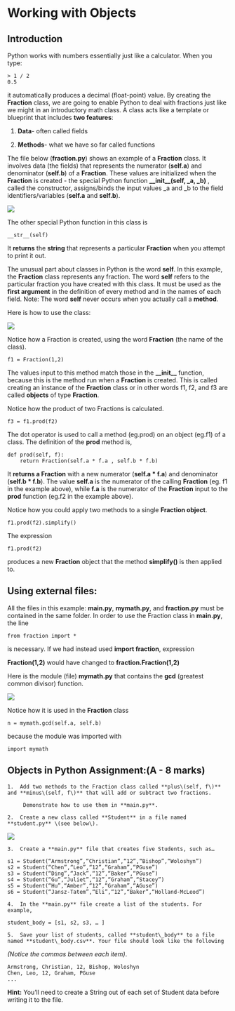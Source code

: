 # Working with Objects

## Introduction

Python works with numbers essentially just like a calculator. When you type:

```
> 1 / 2
0.5
```

it automatically produces a decimal \(float-point\) value. By creating the **Fraction** class, we are going to enable Python to deal with fractions just like we might in an introductory math class. A class acts like a template or blueprint that includes **two features**:

1. **Data**- often called fields

2. **Methods**- what we have so far called functions

The file below \(**fraction.py**\) shows an example of a **Fraction** class. It involves data \(the fields\) that represents the numerator \(**self.a**\) and denominator \(**self.b**\) of a **Fraction**. These values are initialized when the **Fraction** is created - the special Python function **\_\_init\_\_\(self, \_a, \_b\)** , called the constructor, assigns/binds the input values \_a and \_b to the field identifiers/variables \(**self.a** and **self.b**\).

![](https://lh3.googleusercontent.com/g2JJQA8XvfZKJCYG35WrWIQ0tzWO4F5m18CODRL5PXnR1BNFn5FX53lA-iGOQI-6meiAitheED5IqyxjmuhokrVq9XkEziGO-UFTjox1t_F2YwHmgPaXSTxV2hfSI1wtxGrUXRLS)

The other special Python function in this class is

```
__str__(self)
```

It **returns** the **string** that represents a particular **Fraction** when you attempt to print it out.

The unusual part about classes in Python is the word **self**. In this example, the **Fraction** class represents any fraction. The word **self** refers to the particular fraction you have created with this class. It must be used as the **first argument** in the definition of every method and in the names of each field. Note: The word **self** never occurs when you actually call a **method**.

Here is how to use the class:

![](https://lh3.googleusercontent.com/Bqy13Vb24ajiz8cgKBFO7Gv0mzr6RDlqeUp4jdKtJKLFhgxNcb1bpqjNIwumJYfou2_WTe1sjKNo1vQC0mi-WgbgcHQ1c_QRPrh7lRR1hvndnZnbibiAk10HMBNHjg0YYqXFjX47)

Notice how a Fraction is created, using the word **Fraction** \(the name of the class\).

```
f1 = Fraction(1,2)
```

The values input to this method match those in the **\_\_init\_\_** function, because this is the method run when a **Fraction** is created. This is called creating an instance of the **Fraction** class or in other words f1, f2, and f3 are called **objects** of type **Fraction**.

Notice how the product of two Fractions is calculated.

```
f3 = f1.prod(f2)
```

The dot operator is used to call a method \(eg.prod\) on an object \(eg.f1\) of a class. The definition of the **prod** method is,

```
def prod(self, f):
    return Fraction(self.a * f.a , self.b * f.b)
```

It **returns a Fraction** with a new numerator \(**self.a \* f.a**\) and denominator \(**self.b \* f.b**\). The value **self.a** is the numerator of the calling **Fraction** \(eg. f1 in the example above\), while **f.a** is the numerator of the **Fraction** input to the **prod** function \(eg.f2 in the example above\).

Notice how you could apply two methods to a single **Fraction object**.

```
f1.prod(f2).simplify()
```

The expression

```
f1.prod(f2)
```

produces a new **Fraction** object that the method **simplify\(\)** is then applied to.

## Using external files:

All the files in this example:  **main.py**, **mymath.py**, and **fraction.py** must be contained in the same folder. In order to use the Fraction class in **main.py**, the line

```
from fraction import *
```

is necessary. If we had instead used **import fraction**, expression

**Fraction\(1,2\)** would have changed to **fraction.Fraction\(1,2\)**

Here is the module \(file\) **mymath.py** that contains the **gcd** \(greatest common divisor\) function.

![](https://lh4.googleusercontent.com/ZN1KNlfXo5ZiWoKg_q6x-uIwteL9pxMfVynqDezgtvm9Z0WrmLYdftrIdZH5Z6xf7bZjlMLEDymFfD2V6ujw-5fhZi6ykOibMMy6F1Aom32HQcY0j0gFd7_VbWiadXaRyhUhy6OA)

Notice how it is used in the **Fraction** class

```
n = mymath.gcd(self.a, self.b)
```

because the module was imported with

```
import mymath
```

## Objects in Python Assignment:\(A - 8 marks\)

    1.  Add two methods to the Fraction class called **plus\(self, f\)** and **minus\(self, f\)** that will add or subtract two fractions.

         Demonstrate how to use them in **main.py**.

    2.  Create a new class called **Student** in a file named **student.py** \(see below\).

![](https://lh5.googleusercontent.com/ucDesuFZY9FtMTbRzKALneF1eR9nB7MGLgTZxnpC4C77R1r2JYdpTpGX3Fq68pjIkZedLuzskFhAYR2hhWVeEbs8rx4asi1dx6wacDafnjXrbZvCtiuFsdtlMER6sNNw6fZ7qdks)

    3.  Create a **main.py** file that creates five Students, such as…

```
s1 = Student(“Armstrong”,“Christian”,“12”,“Bishop”,“Woloshyn”)
s2 = Student(“Chen”,“Leo”,“12”,“Graham”,“PGuse”)
s3 = Student(“Ding”,“Jack”,“12”,“Baker”,“PGuse”)
s4 = Student(“Gu”,“Juliet”,“12”,“Graham”,“Stacey”)
s5 = Student(“Hu”,“Amber”,“12”,“Graham”,“AGuse”)
s6 = Student(“Jansz-Tatem”,“Eli”,“12”,“Baker”,“Holland-McLeod”)
```

    4.  In the **main.py** file create a list of the students. For example,

```
student_body = [s1, s2, s3, … ]
```

    5.  Save your list of students, called **student\_body** to a file named **student\_body.csv**. Your file should look like the following

_\(Notice the commas between each item\)_.

```
Armstrong, Christian, 12, Bishop, Woloshyn
Chen, Leo, 12, Graham, PGuse
...
```

**Hint:** You’ll need to create a String out of each set of Student data before writing it to the file.

